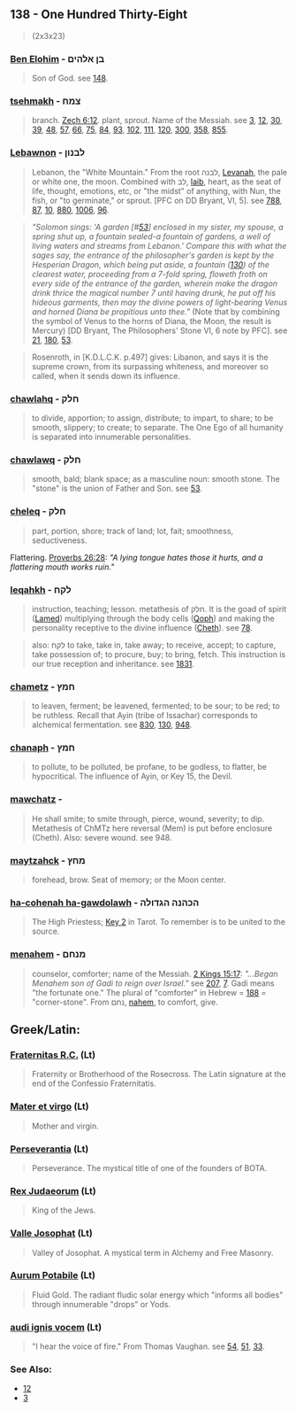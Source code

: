 ## 138 - One Hundred Thirty-Eight
> (2x3x23)

### [Ben Elohim](/keys/BN.ALHIM) - בן אלהים
> Son of God. see [148](148).

### [tsehmakh](/keys/TzMCh) - צמח
> branch. [Zech 6:12](). plant, sprout. Name of the Messiah. see [3](3), [12](12), [30](30), [39](39), [48](48), [57](57), [66](66), [75](75), [84](84), [93](93), [102](102), [111](111), [120](120), [300](300), [358](358), [855](855).

### [Lebawnon](/keys/LBNVN) - לבנון
> Lebanon, the "White Mountain." From the root לבנה, [Levanah](/keys/LBNH), the pale or white one, the moon. Combined with לב, [laib](/keys/LB), heart, as the seat of life, thought, emotions, etc, or "the midst" of anything, with Nun, the fish, or "to germinate," or sprout. [PFC on DD Bryant, VI, 5]. see [788](788), [87](87), [10](10), [880](880), [1006](1006), [96](96).

> *"Solomon sings: 'A garden [#[53](53)] enclosed in my sister, my spouse, a spring shut up, a fountain sealed-a fountain of gardens, a well of living waters and streams from Lebanon.' Compare this with what the sages say, the entrance of the philosopher's garden is kept by the Hesperian Dragon, which being put aside, a fountain ([130](130)) of the clearest water, proceeding from a 7-fold spring, floweth froth on every side of the entrance of the garden, wherein make the dragon drink thrice the magical number 7 until having drunk, he put off his hideous garments, then may the divine powers of light-bearing Venus and horned Diana be propitious unto thee."* (Note that by combining the symbol of Venus to the horns of Diana, the Moon, the result is Mercury) [DD Bryant, The Philosophers' Stone VI, 6 note by PFC]. see [21](21), [180](180), [53](53).

> Rosenroth, in [K.D.L.C.K. p.497] gives: Libanon, and says it is the supreme crown, from its surpassing whiteness, and moreover so called, when it sends down its influence.

### [chawlahq](/keys/ChLQ) - חלק
> to divide, apportion; to assign, distribute; to impart, to share; to be smooth, slippery; to create; to separate. The One Ego of all humanity is separated into innumerable personalities.

### [chawlawq](/keys/ChLQ) - חלק
> smooth, bald; blank space; as a masculine noun: smooth stone. The "stone" is the union of Father and Son. see [53](53).

### [cheleq](/keys/ChLQ) - חלק
> part, portion, shore; track of land; lot, fait; smoothness, seductiveness.

Flattering. [Proverbs 26:28](http://biblehub.com/proverbs/26-28.htm): *"A lying tongue hates those it hurts, and a flattering mouth works ruin."*

### [leqahkh](/keys/LQCh) - לקח
> instruction, teaching; lesson. metathesis of חלק. It is the goad of spirit ([Lamed](/keys/L)) multiplying through the body cells ([Qoph](/keys/Q)) and making the personality receptive to the divine influence ([Cheth](/keys/Ch)). see [78](78). 

> also: לקח to take, take in, take away; to receive, accept; to capture, take possession of; to procure, buy; to bring, fetch. This instruction is our true reception and inheritance. see [1831](1831).

### [chametz](/keys/ChMTz) - חמץ
> to leaven, ferment; be leavened, fermented; to be sour; to be red; to be ruthless. Recall that Ayin (tribe of Issachar) corresponds to alchemical fermentation. see [830](830), [130](130), [948](948).

### [chanaph](/keys/ChNP) - חמץ
> to pollute, to be polluted, be profane, to be godless, to flatter, be hypocritical. The influence of Ayin, or Key 15, the Devil.

### [mawchatz](/keys/MChTz) - 
> He shall smite; to smite through, pierce, wound, severity; to dip. Metathesis of ChMTz here reversal (Mem) is put before enclosure (Cheth). Also: severe wound. see 948.

### [maytzahck](/keys/MTzCh) - מחץ
> forehead, brow. Seat of memory; or the Moon center.

### [ha-cohenah ha-gawdolawh](/keys/HKHNH.HGDVLH) - הכהנה הגדולה
> The High Priestess; [Key 2](2) in Tarot. To remember is to be united to the source.

### [menahem](/keys/MNChM) - מנחם
> counselor, comforter; name of the Messiah. [2 Kings 15:17](http://biblehub.com/2_kings/15-17.htm): *"...Began Menahem son of Gadi to reign over Israel."* see [207](207), [7](7). Gadi means "the fortunate one." The plural of "comforter" in Hebrew = [188](188) = "corner-stone". From נחם, [nahem](/keys/NChM), to comfort, give.

## Greek/Latin:

### [Fraternitas R.C.](/latin?word=Fraternitas.R.C.) (Lt)
> Fraternity or Brotherhood of the Rosecross. The Latin signature at the end of the Confessio Fraternitatis.

### [Mater et virgo](/latin?word=Mater.et.virgo) (Lt)
> Mother and virgin.

### [Perseverantia](/latin?word=Perseverantia) (Lt)
> Perseverance. The mystical title of one of the founders of BOTA.

### [Rex Judaeorum](/latin?word=Rex.Judaeorum) (Lt)
> King of the Jews.

### [Valle Josophat](/latin?word=Valle.Josophat) (Lt)
> Valley of Josophat. A mystical term in Alchemy and Free Masonry.

### [Aurum Potabile](/latin?word=Aurum.Potabile) (Lt)
> Fluid Gold. The radiant fludic solar energy which "informs all bodies" through innumerable "drops" or Yods.

### [audi ignis vocem](/latin?word=audi.ignis.vocem) (Lt)
> "I hear the voice of fire." From Thomas Vaughan. see [54](54), [51](51), [33](33).

### See Also:

- [12](12)
- [3](3)